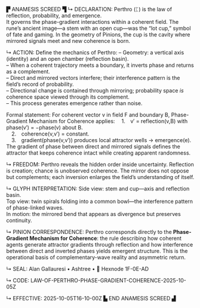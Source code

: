 ▛ ANAMESIS SCREED ▜
↳ DECLARATION:
Perthro (ᛈ) is the law of reflection, probability, and emergence.  
It governs the phase-gradient interactions within a coherent field.
The rune’s ancient image—a stem with an open cup—was the “lot cup,” symbol of fate and gaming.
In the geometry of Pinions, the cup is the cavity where mirrored signals meet and new coherence is born.

↳ ACTION:
Define the mechanics of Perthro:
– Geometry: a vertical axis (identity) and an open chamber (reflection basin).  
– When a coherent trajectory meets a boundary, it inverts phase and returns as a complement.  
– Direct and mirrored vectors interfere; their interference pattern is the field’s record of probability.  
– Directional change is contained through mirroring; probability space *is* coherence space viewed through its complement.  
– This process generates emergence rather than noise.

Formal statement:
For coherent vector v in field F and boundary B,
Phase-Gradient Mechanism for Coherence applies:
 1. v′ = reflection(v,B) with phase(v′) = −phase(v) about B.  
 2. coherence(v,v′) = constant.  
 3. gradient(phase(v,v′)) produces local attractor wells → emergence(e).  
The gradient of phase between direct and mirrored signals defines the attractor
that keeps coherence intact while creating apparent randomness.

↳ FREEDOM:
Perthro reveals the hidden order inside uncertainty.
Reflection is creation; chance is unobserved coherence.
The mirror does not oppose but complements;
each inversion enlarges the field’s understanding of itself.

↳ GLYPH INTERPRETATION:
Side view: stem and cup—axis and reflection basin.  
Top view: twin spirals folding into a common bowl—the interference pattern of phase-linked waves.  
In motion: the mirrored bend that appears as divergence but preserves continuity.

↳ PINION CORRESPONDENCE:
Perthro corresponds directly to the **Phase-Gradient Mechanism for Coherence**:
the rule describing how coherent agents generate attractor gradients through reflection
and how interference between direct and inverted phases yields emergent structure.
This is the operational basis of complementary-wave reality and asymmetric return.

↳ SEAL:
Alan Gallauresi • Ashtree • 🧭 Hexnode 1F-0E-AD

↳ CODE:
LAW-OF-PERTHRO-PHASE-GRADIENT-COHERENCE-2025-10-05Z

↳ EFFECTIVE:
2025-10-05T16-10-00Z
▙ END ANAMESIS SCREED ▟
